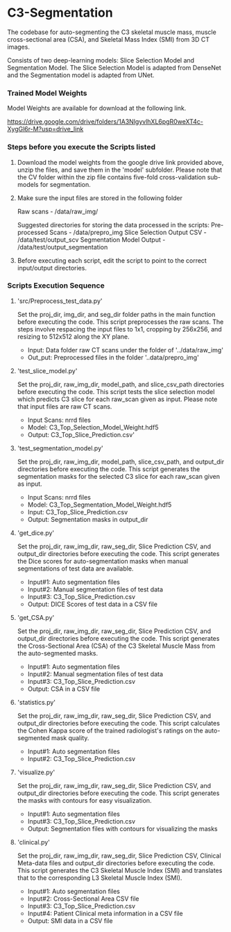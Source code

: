 # C3-Segmentation

The codebase for auto-segmenting the C3 skeletal muscle mass, muscle cross-sectional area (CSA), and Skeletal Mass Index (SMI) from 3D CT images.

Consists of two deep-learning models: Slice Selection Model and Segmentation Model. The Slice Selection Model is adapted from DenseNet and the Segmentation model is adapted from UNet.


### Trained Model Weights 

Model Weights are available for download at the following link.

https://drive.google.com/drive/folders/1A3NlgyvlhXL6pgR0weXT4c-XygGl6r-M?usp=drive_link

### Steps before you execute the Scripts listed 

1. Download the model weights from the google drive link provided above, unzip the files, and save them in the 'model' subfolder. Please note that the CV folder within the zip file contains five-fold cross-validation sub-models for segmentation.

2. Make sure the input files are stored in the following folder

   Raw scans - /data/raw_img/

   Suggested directories for storing the data processed in the scripts:
   Pre-processed Scans - /data/prepro_img
   Slice Selection Output CSV - /data/test/output_scv
   Segmentation Model Output - /data/test/output_segmentation 
  
3. Before executing each script, edit the script to point to the correct input/output directories.
   

### Scripts Execution Sequence

1. 'src/Preprocess_test_data.py'

      Set the proj_dir, img_dir, and seg_dir folder paths in the main function before executing the code.
      This script preprocesses the raw scans. The steps involve respacing the input files to 1x1, cropping by 256x256, and resizing to 512x512 along the XY plane.
      - Input: Data folder raw CT scans under the folder of '../data/raw_img'
      - Out_put: Preprocessed files in the folder '..data/prepro_img'
    
2. 'test_slice_model.py'

      Set the proj_dir, raw_img_dir, model_path, and slice_csv_path directories before executing the code. 
      This script tests the slice selection model which predicts C3 slice for each raw_scan given as input. Please note that input files are raw CT scans. 
      - Input Scans: nrrd files
      - Model: C3_Top_Selection_Model_Weight.hdf5 
      - Output: C3_Top_Slice_Prediction.csv' 


3. 'test_segmentation_model.py'

   	Set the proj_dir, raw_img_dir, model_path, slice_csv_path, and output_dir directories before executing the code. 
	This script generates the segmentation masks for the selected C3 slice for each raw_scan given as input.
   	- Input Scans: nrrd files
 	- Model: C3_Top_Segmentation_Model_Weight.hdf5 
 	- Input: C3_Top_Slice_Prediction.csv
 	- Output: Segmentation masks in output_dir


4. 'get_dice.py'

   	Set the proj_dir, raw_img_dir, raw_seg_dir, Slice Prediction CSV, and output_dir directories before executing the code. 
	This script generates the Dice scores for auto-segmentation masks when manual segmentations of test data are available.
   	- Input#1: Auto segmentation files
 	- Input#2: Manual segmentation files of test data
 	- Input#3: C3_Top_Slice_Prediction.csv
 	- Output: DICE Scores of test data in a CSV file

5. 'get_CSA.py'

  	Set the proj_dir, raw_img_dir, raw_seg_dir, Slice Prediction CSV, and output_dir directories before executing the code. 
	This script generates the Cross-Sectional Area (CSA) of the C3 Skeletal Muscle Mass from the auto-segmented masks.
   	- Input#1: Auto segmentation files
 	- Input#2: Manual segmentation files of test data
 	- Input#3: C3_Top_Slice_Prediction.csv
 	- Output: CSA in a CSV file


6. 'statistics.py'

	Set the proj_dir, raw_img_dir, raw_seg_dir, Slice Prediction CSV, and output_dir directories before executing the code. 
	This script calculates the Cohen Kappa score of the trained radiologist's ratings on the auto-segmented mask quality.
   	- Input#1: Auto segmentation files
 	- Input#2: C3_Top_Slice_Prediction.csv
 	  


7. 'visualize.py'

	Set the proj_dir, raw_img_dir, raw_seg_dir, Slice Prediction CSV, and output_dir directories before executing the code. 
	This script generates the masks with contours for easy visualization. 
   	- Input#1: Auto segmentation files
 	- Input#3: C3_Top_Slice_Prediction.csv
 	- Output: Segmentation files with contours for visualizing the masks

8. 'clinical.py'

	Set the proj_dir, raw_img_dir, raw_seg_dir, Slice Prediction CSV, Clinical Meta-data files and output_dir directories before executing the code. 
	This script generates the C3 Skeletal Muscle Index (SMI) and translates that to the corresponding L3 Skeletal Muscle Index (SMI).
   	- Input#1: Auto segmentation files
 	- Input#2: Cross-Sectional Area CSV file
 	- Input#3: C3_Top_Slice_Prediction.csv
 	- Input#4: Patient Clinical meta information in a CSV file
	- Output: SMI data in a CSV file
